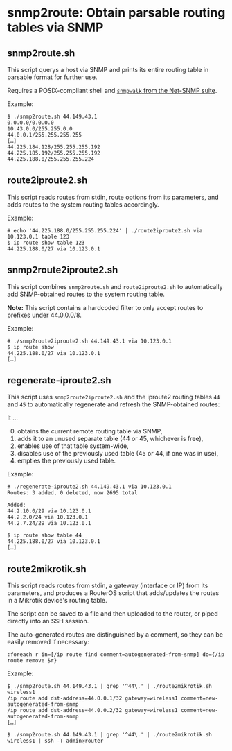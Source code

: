 # snmp2route: Obtain parsable routing tables via SNMP

## snmp2route.sh

This script querys a host via SNMP and prints its entire routing table in
parsable format for further use.

Requires a POSIX-compliant shell and [`snmpwalk` from the Net-SNMP
suite](http://www.net-snmp.org/docs/man/snmpwalk.html).

Example:

    $ ./snmp2route.sh 44.149.43.1
    0.0.0.0/0.0.0.0
    10.43.0.0/255.255.0.0
    44.0.0.1/255.255.255.255
    […]
    44.225.184.128/255.255.255.192
    44.225.185.192/255.255.255.192
    44.225.188.0/255.255.255.224

## route2iproute2.sh

This script reads routes from stdin, route options from its parameters, and
adds routes to the system routing tables accordingly.

Example:

    # echo '44.225.188.0/255.255.255.224' | ./route2iproute2.sh via 10.123.0.1 table 123
    $ ip route show table 123
    44.225.188.0/27 via 10.123.0.1

## snmp2route2iproute2.sh

This script combines `snmp2route.sh` and `route2iproute2.sh` to automatically
add SNMP-obtained routes to the system routing table.

**Note:** This script contains a hardcoded filter to only accept routes to
prefixes under 44.0.0.0/8.

Example:

    # ./snmp2route2iproute2.sh 44.149.43.1 via 10.123.0.1
    $ ip route show
    44.225.188.0/27 via 10.123.0.1
    […]

## regenerate-iproute2.sh

This script uses `snmp2route2iproute2.sh` and the iproute2 routing tables `44`
and `45` to automatically regenerate and refresh the SNMP-obtained routes:

It …

0. obtains the current remote routing table via SNMP,
0. adds it to an unused separate table (44 or 45, whichever is free),
0. enables use of that table system-wide,
0. disables use of the previously used table (45 or 44, if one was in use),
0. empties the previously used table.

Example:

    # ./regenerate-iproute2.sh 44.149.43.1 via 10.123.0.1
    Routes: 3 added, 0 deleted, now 2695 total
    
    Added:
    44.2.10.0/29 via 10.123.0.1
    44.2.2.0/24 via 10.123.0.1
    44.2.7.24/29 via 10.123.0.1
    
    $ ip route show table 44
    44.225.188.0/27 via 10.123.0.1
    […]

## route2mikrotik.sh

This script reads routes from stdin, a gateway (interface or IP) from its
parameters, and produces a RouterOS script that adds/updates the routes in a
Mikrotik device's routing table.

The script can be saved to a file and then uploaded to the router, or piped
directly into an SSH session.

The auto-generated routes are distinguished by a comment, so they can be easily
removed if necessary:

    :foreach r in=[/ip route find comment=autogenerated-from-snmp] do={/ip route remove $r}

Example:

    $ ./snmp2route.sh 44.149.43.1 | grep '^44\.' | ./route2mikrotik.sh wireless1
    /ip route add dst-address=44.0.0.1/32 gateway=wireless1 comment=new-autogenerated-from-snmp
    /ip route add dst-address=44.0.0.2/32 gateway=wireless1 comment=new-autogenerated-from-snmp
    […]

    $ ./snmp2route.sh 44.149.43.1 | grep '^44\.' | ./route2mikrotik.sh wireless1 | ssh -T admin@router

